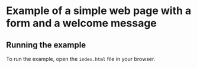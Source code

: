 # Example of a simple web page with a form and a welcome message

## Running the example

To run the example, open the `index.html` file in your browser.
